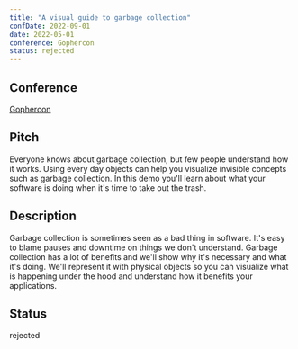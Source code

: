 ```yaml
---
title: "A visual guide to garbage collection"
confDate: 2022-09-01
date: 2022-05-01
conference: Gophercon
status: rejected
---
```


## Conference
[Gophercon](https://www.gophercon.com/)

## Pitch
Everyone knows about garbage collection, but few people understand how it works.
Using every day objects can help you visualize invisible concepts such as garbage collection.
In this demo you'll learn about what your software is doing when it's time to take out the trash.

## Description
Garbage collection is sometimes seen as a bad thing in software.
It's easy to blame pauses and downtime on things we don't understand.
Garbage collection has a lot of benefits and we'll show why it's necessary and what it's doing.
We'll represent it with physical objects so you can visualize what is happening under the hood and understand how it benefits your applications.

## Status
rejected
